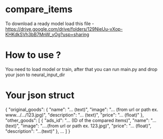 # compare_items

To download a ready model load this file - https://drive.google.com/drive/folders/129NieUu-vXop-KHKdkSVh3bB7MnW_yOg?usp=sharing

# How to use ? 
You need to load model or train, after that you can run main.py and drop your json to neural_input_dir 

# Your json struct 

{
	"original_goods": {
		"name": "... (text)",
		"image": "... (from url or path ex. www\.../.../123.jpg)",
		"description": "... (text)",
		"price": "... (float)"
	},
	"other_goods": \[
		{
			"ads_id": "... (ID of the compared items)",
			"name": "... (text)",
			"image": "....(from url or path ex. 123.jpg)",
			"price": "... (float)",
			"description": "...(text)"
		},
    ...
  ]
}

